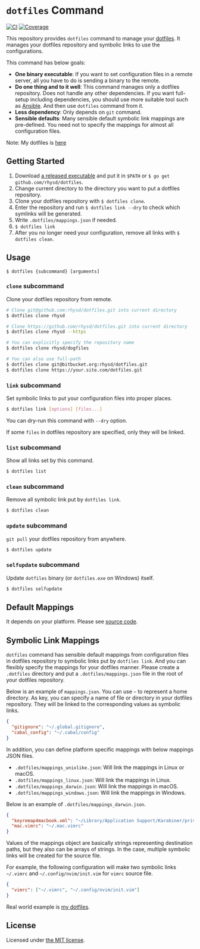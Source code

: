 `dotfiles` Command
==================
[![CI](https://github.com/rhysd/dotfiles/workflows/CI/badge.svg?branch=ga&event=push)](https://github.com/rhysd/dotfiles/actions?query=workflow%3ACI)
[![Coverage](https://codecov.io/gh/rhysd/dotfiles/branch/master/graph/badge.svg)](https://codecov.io/gh/rhysd/dotfiles)

This repository provides `dotfiles` command to manage your [dotfiles](http://dotfiles.github.io/).  It manages your dotfiles repository and symbolic links to use the configurations.

This command has below goals:

- **One binary executable**: If you want to set configuration files in a remote server, all you have to do is sending a binary to the remote.
- **Do one thing and to it well**: This command manages only a dotfiles repository.  Does not handle any other dependencies.  If you want full-setup including dependencies, you should use more suitable tool such as [Ansible](https://www.ansible.com/).  And then use `dotfiles` command from it.
- **Less dependency**: Only depends on `git` command.
- **Sensible defaults**: Many sensible default symbolic link mappings are pre-defined.  You need not to specify the mappings for almost all configuration files.

Note: My dotfiles is [here](https://github.com/rhysd/dogfiles)


## Getting Started

1. Download [a released executable](https://github.com/rhysd/dotfiles/releases) and put it in `$PATH` or `$ go get github.com/rhysd/dotfiles`.
2. Change current directory to the directory you want to put a dotfiles repository.
3. Clone your dotfiles repository with `$ dotfiles clone`.
4. Enter the repository and run `$ dotfiles link --dry` to check which symlinks will be generated.
5. Write `.dotfiles/mappings.json` if needed.
6. `$ dotfiles link`
7. After you no longer need your configuration, remove all links with `$ dotfiles clean`.


## Usage

```
$ dotfiles {subcommand} [arguments]
```

### `clone` subcommand

Clone your dotfiles repository from remote.

```sh
# Clone git@github.com:rhysd/dotfiles.git into current directory
$ dotfiles clone rhysd

# Clone https://github.com/rhysd/dotfiles.git into current directory
$ dotfiles clone rhysd --https

# You can explicitly specify the repository name
$ dotfiles clone rhysd/dogfiles

# You can also use full-path
$ dotfiles clone git@bitbucket.org:rhysd/dotfiles.git
$ dotfiles clone https://your.site.com/dotfiles.git
```

### `link` subcommand

Set symbolic links to put your configuration files into proper places.

```sh
$ dotfiles link [options] [files...]
```

You can dry-run this command with `--dry` option.

If some `files` in dotfiles repository are specified, only they will be linked.

### `list` subcommand

Show all links set by this command.

```sh
$ dotfiles list
```

### `clean` subcommand

Remove all symbolic link put by `dotfiles link`.

```sh
$ dotfiles clean
```

### `update` subcommand

`git pull` your dotfiles repository from anywhere.

```sh
$ dotfiles update
```

### `selfupdate` subcommand

Update `dotfiles` binary (or `dotfiles.exe` on Windows) itself.

```sh
$ dotfiles selfupdate
```

## Default Mappings

It depends on your platform. Please see [source code](src/mappings.go).

## Symbolic Link Mappings

`dotfiles` command has sensible default mappings from configuration files in dotfiles repository to symbolic links put by `dotfiles link`.  And you can flexibly specify the mappings for your dotfiles manner.  Please create a `.dotfiles` directory and put a `.dotfiles/mappings.json` file in the root of your dotfiles repository.

Below is an example of `mappings.json`.  You can use `~` to represent a home directory.  As key, you can specify a name of file or directory in your dotfiles repository.  They will be linked to the corresponding values as symbolic links.

```json
{
  "gitignore": "~/.global.gitignore",
  "cabal_config": "~/.cabal/config"
}
```

In addition, you can define platform specific mappings with below mappings JSON files.

- `.dotfiles/mappings_unixlike.json`: Will link the mappings in Linux or macOS.
- `.dotfiles/mappings_linux.json`: Will link the mappings in Linux.
- `.dotfiles/mappings_darwin.json`: Will link the mappings in macOS.
- `.dotfiles/mappings_windows.json`: Will link the mappings in Windows.

Below is an example of `.dotfiles/mappings_darwin.json`.

```json
{
  "keyremap4macbook.xml": "~/Library/Application Support/Karabiner/private.xml",
  "mac.vimrc": "~/.mac.vimrc"
}
```

Values of the mappings object are basically strings representing destination paths, but they also can be arrays of strings. In the case, multiple symbolic links will be created for the source file.

For example, the following configuration will make two symbolic links `~/.vimrc` and `~/.config/nvim/init.vim` for `vimrc` source file.


```json
{
  "vimrc": ["~/.vimrc", "~/.config/nvim/init.vim"]
}
```

Real world example is [my dotfiles](https://github.com/rhysd/dogfiles/tree/master/.dotfiles).

## License

Licensed under [the MIT license](LICENSE.txt).


